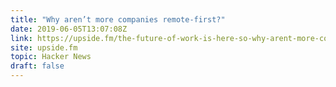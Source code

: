 ```yaml
---
title: "Why aren’t more companies remote-first?"
date: 2019-06-05T13:07:08Z
link: https://upside.fm/the-future-of-work-is-here-so-why-arent-more-companies-remote-first/?utm_medium=RSS&utm_source=hune
site: upside.fm
topic: Hacker News
draft: false
---
```

